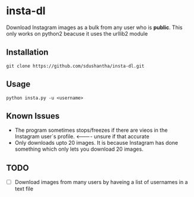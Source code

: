 # insta-dl
Download Instagram images as a bulk from any user who is **public**. This only works on python2 beacuse it uses the urllib2 module
## Installation
```
git clone https://github.com/sdushantha/insta-dl.git
 ```
## Usage
```
python insta.py -u <username> 
```
## Known Issues
* The program sometimes stops/freezes if there are vieos in the Instagram user´s profile. <---- unsure if that accurate
* Only downloads upto 20 images. It is because Instagram has done something which only lets you download 20 images.
 
## TODO
- [ ] Download images from many users by haveing a list of usernames in a text file
